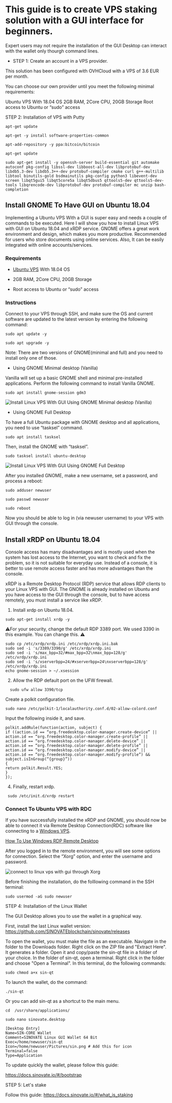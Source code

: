 
# This guide is to create VPS staking solution with a GUI interface for beginners.

Expert users may not require the installation of the GUI Desktop can interact with the wallet only thourgh command lines.

  
 - STEP 1: Create an account in a VPS provider.

This solution has been configured with OVHCloud with a VPS of 3.6 EUR per month.

You can choose our own provider until you meet the following minimal requirements:

Ubuntu VPS With 18.04 OS
2GB RAM, 2Core CPU, 20GB Storage
Root access to Ubuntu or “sudo” access

  

STEP 2: Installation of VPS with Putty
```
apt-get update
```
```
apt-get -y install software-properties-common
```
 ```
apt-add-repository -y ppa:bitcoin/bitcoin
```
  
```
apt-get update
```
  

```
sudo apt-get install -y openssh-server build-essential git automake autoconf pkg-config libssl-dev libboost-all-dev libprotobuf-dev libdb5.3-dev libdb5.3++-dev protobuf-compiler cmake curl g++-multilib libtool binutils-gold bsdmainutils pkg-config python3 libevent-dev screen libqt5gui5 libqt5core5a libqt5dbus5 qttools5-dev qttools5-dev-tools libqrencode-dev libprotobuf-dev protobuf-compiler mc unzip bash-completion
```
  

## Install GNOME To Have GUI on Ubuntu 18.04

Implementing a Ubuntu VPS With a GUI is super easy and needs a couple of commands to be executed. Here I will show you how to install Linux VPS with GUI on Ubuntu 18.04 and xRDP service. GNOME offers a great work environment and design, which makes you more productive. Recommended for users who store documents using online services. Also, It can be easily integrated with online accounts/services.

### Requirements

-   [Ubuntu VPS](https://operavps.com/ubuntu-vps/) With 18.04 OS
    
-   2GB RAM, 2Core CPU, 20GB Storage
    
-   Root access to Ubuntu or “sudo” access
    

### Instructions

Connect to your VPS through SSH, and make sure the OS and current software are updated to the latest version by entering the following command:
```
sudo apt update -y
```
  ```
sudo apt upgrade -y
```
Note: There are two versions of GNOME(minimal and full) and you need to install only one of those.

-   Using GNOME Minimal desktop (Vanilla)
    

Vanilla will set up a basic GNOME shell and minimal pre-installed applications. Perform the following command to install Vanilla GNOME.
```
sudo apt install gnome-session gdm3
```
![Install Linux VPS With GUI Using GNOME Minimal desktop (Vanilla)](https://lh3.googleusercontent.com/7VTkrGl37WPOMR_Cidn20WfRzidHbwODFvbaPIE3ckBSrpmmFhjwmW6sPyLBA-2tVGr-0PvfOtihrZHc1MUYNfhYy6LWiLPI4WLkWUKOCb66ycpwlRoruyqeMfsNYFDEy-jfLEMl)

-   Using GNOME Full Desktop
    

To have a full Ubuntu package with GNOME desktop and all applications, you need to use “tasksel” command.
```
sudo apt install tasksel
```
Then, install the GNOME with “tasksel”.
```
sudo tasksel install ubuntu-desktop
```
![Install Linux VPS With GUI Using GNOME Full Desktop](https://lh3.googleusercontent.com/6n7AUQXxMuOFpAqQjMdGsjI-pH-49weV6pRVGKI-QHXUBum2IgjUv5mmkz8W3QwncAq8x6IhKE-6WCFsZ5YOhuRRyH1trJI4dFpUMQLAkgL6yBD5I1gtWdWGDWGnu2eZK9Qmr98x)

After you installed GNOME, make a new username, set a password, and process a reboot:
```
sudo adduser newuser
```
```
sudo passwd newuser
```
```
sudo reboot
```
Now you should be able to log in (via newuser username) to your VPS with GUI through the console.

## Install xRDP on Ubuntu 18.04

Console access has many disadvantages and is mostly used when the system has lost access to the Internet, you want to check and fix the problem, so it is not suitable for everyday use. Instead of a console, it is better to use remote access faster and has more advantages than the console.

xRDP is a Remote Desktop Protocol (RDP) service that allows RDP clients to your Linux VPS with GUI. The GNOME is already installed on Ubuntu and you have access to the GUI through the console, but to have access remotely, you must install a service like xRDP.

1.  Install xrdp on Ubuntu 18.04.  
```
sudo apt-get install xrdp -y
```
 ⚠️For your security, change the default RDP 3389 port. We used 3390 in this example. You can change this. ⚠️
    
```
sudo cp /etc/xrdp/xrdp.ini /etc/xrdp/xrdp.ini.bak
sudo sed -i 's/3389/3390/g' /etc/xrdp/xrdp.ini
sudo sed -i 's/max_bpp=32/#max_bpp=32\nmax_bpp=128/g' /etc/xrdp/xrdp.ini
sudo sed -i 's/xserverbpp=24/#xserverbpp=24\nxserverbpp=128/g' /etc/xrdp/xrdp.ini
echo gnome-session > ~/.xsession
```
    
2.  Allow the RDP default port on the UFW firewall.  
  ```
    sudo ufw allow 3390/tcp
```

Create a polkit configuration file.  
```
sudo nano /etc/polkit-1/localauthority.conf.d/02-allow-colord.conf  
```
Input the following inside it, and save.  
```
polkit.addRule(function(action, subject) {
if ((action.id == “org.freedesktop.color-manager.create-device” || action.id == “org.freedesktop.color-manager.create-profile” || action.id == “org.freedesktop.color-manager.delete-device” || action.id == “org.freedesktop.color-manager.delete-profile” || action.id == “org.freedesktop.color-manager.modify-device” || action.id == “org.freedesktop.color-manager.modify-profile”) && subject.isInGroup(“{group}”))
{
return polkit.Result.YES;
}
});
```
    
4.  Finally, restart xrdp.  
```
 sudo /etc/init.d/xrdp restart
```

### Connect To Ubuntu VPS with RDC

If you have successfully installed the xRDP and GNOME, you should now be able to connect it via Remote Desktop Connection(RDC) software like connecting to a [Windows VPS](https://operavps.com/windows-vps/).

[How To Use Windows RDP Remote Desktop](https://operavps.com/how-to-use-windows-rdp-remote-desktop/)

After you logged in to the remote environment, you will see some options for connection. Select the “Xorg” option, and enter the username and password.

![connect to linux vps with gui through Xorg](https://lh6.googleusercontent.com/kclRSDWI_D7CnyQsBupxOUF3qGra5LeEsYeh8F9FaznsBibn36-MraOn97sRLg6PDsCR4038p2riYS4g-zxWfkueGicfZIWkSZhpGjvdyEtkE1r4poZaipKKc7xtKx9URSvUbK2h)

Before finishing the installation, do the folllowing command in the SSH terminal:
```
sudo usermod -aG sudo newuser
```
STEP 4: Installation of the Linux Wallet

The GUI Desktop allows you to use the wallet in a graphical way. 

First, install the last Linux wallet version: 
https://github.com/SINOVATEblockchain/sinovate/releases

To open the wallet, you must make the file as an executable.
Navigate in the folder to the Downloads folder. Right click on the ZIP file and "Extract Here".
It generates a folder. Open it and copy/paste the sin-qt file in a folder of your choice.
In the folder of sin-qt, open a terminal. Right click in the folder and choose "Open a Terminal".
In this terminal, do the following commands:
```
sudo chmod a+x sin-qt
```
To launch the wallet, do the command:
```
./sin-qt
```

Or you can add sin-qt as a shortcut to the main menu.

```
cd  /usr/share/applications/
```
```
sudo nano sinovate.desktop
```
```
[Desktop Entry]
Name=SIN-CORE Wallet
Comment=SINOVATE Linux GUI Wallet 64 Bit
Exec=/home/newuser/sin-qt
Icon=/home/newuser/Pictures/sin.png # Add this for icon
Terminal=false
Type=Application
```

To update quickly the wallet, please follow this guide:

https://docs.sinovate.io/#/bootstrap

STEP 5: Let's stake

Follow this guide: https://docs.sinovate.io/#/what_is_staking

